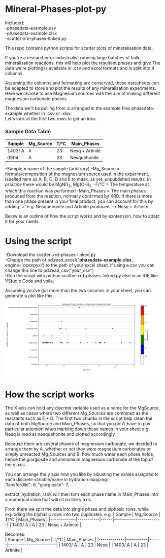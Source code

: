# Mineral-Phases-plot-py 
Included:   
-phasedata-example.csv   
-phasedata-example.xlsx  
-scatter-xrd-phases-linked.py  

This repo contains python scripts for scatter plots of mineralisation data.

If you're a researcher or industrialist running large batches of bulk mineralisation reactions, this will help plot the resultant phases and give 
The data we're plotting is available in .csv and excel formats and is split into 4 columns.  

Assuming the columns and formatting are conserved, these datasheets can be adapted to store and plot the results of any mineralisation experiments.   
Here we choose to use Magnesium sources with the aim of making different magnesium carbonate phases.   

The data we'll be pulling from is arranged in the example files phasedata-example whether in .csv or .xlsx  
Let's look at the first two rows to get an idea. 

### Sample Data Table

| Sample      | Mg_Source | T/°C | Main_Phases           |
|-------------|-----------|------|------------------------|
| 1403/ A     | A         | 23   | Nesq + Artinite        |
| 0904        | A         | 23   | Nesquehonite           |
  
-Sample = name of the sample (arbitrary) 
-Mg_Source = formula/composition of the magnesium source used in the experiment, labelled here as A, B, C, D and E to mask, as yet, unpublished results. In practice these would be MgNO<sub>3</sub>, Mg(OH)<sub>2</sub>. 
-T/°C = The temperature at which this reaction was performed 
-Main_Phases = The main phases produced from the reaction, normally confirmed by XRD. If there is more than one phase present in your final product, you can account for this by adding '+'  e.g. Nesquehonite and Artinite produced --> Nesq + Artinite. 

Below is an outline of how the script works and by exntension, how to adapt it for your needs. 

# Using the script 
-Download the scatter-xrd-phases-linked.py   
-Change the path of pd.read_excel("**phasedata-example.xlsx**, engine='openpyxl') to the path of your excel sheet, if using a csv you can change this line to pd.read_csv("your_csv")   
-Run the script with python scatter-xrd-phases-linked.py  else in an IDE like VStudio Code and voila.     

Assuming you've got more than the two columns in your sheet, you can generate a plot like this: ![Alt text](phase-plot.png)   

# How the script works   
The X axis can hold any discrete variable used as a name for the MgSource, as well as cases where two different Mg_Sources are combined as the reactants such as E + D. 
The first two chunks in the script help clean the data of both MgSource and Main_Phases, so that you don't have to pay particular attention when marking down these names in your sheet e.g. Nesq is read as nesquehonite and plotted accordingly   

Because there are several phases of magnesium carbonate, we decided to arrange them by A. whether or not they were magnesium carbonates or simply unreacted Mg_Sources and B. how much water each phase holds, hence the giorgiosite and ammonium magnesium carbonate at the top of the y axis.   

You can arrange the y axis how you like by adjusting the values assigned to each discrete variable/name in hydration mapping:  
"lansfordite": 6,
"giorgiosite": 7,

extract_hydration_rank will then turn each phase name in Main_Phases into a numerical value that will sit on the y axis.   

From there we split the data into single phase and biphasic rows, while exploding the biphasic rows into two duplicates. e.g. 
| Sample      | Mg_Source | T/°C | Main_Phases           |
|-------------|-----------|------|------------------------|
| 1403/ A     | A         | 23   | Nesq + Artinite        |

Becomes:  
| Sample      | Mg_Source | T/°C | Main_Phases           |
|-------------|-----------|------|------------------------|
| 1403/ A     | A         | 23   | Nesq                   |
| 1403/ A     | A         | 23   | Artinite               |





